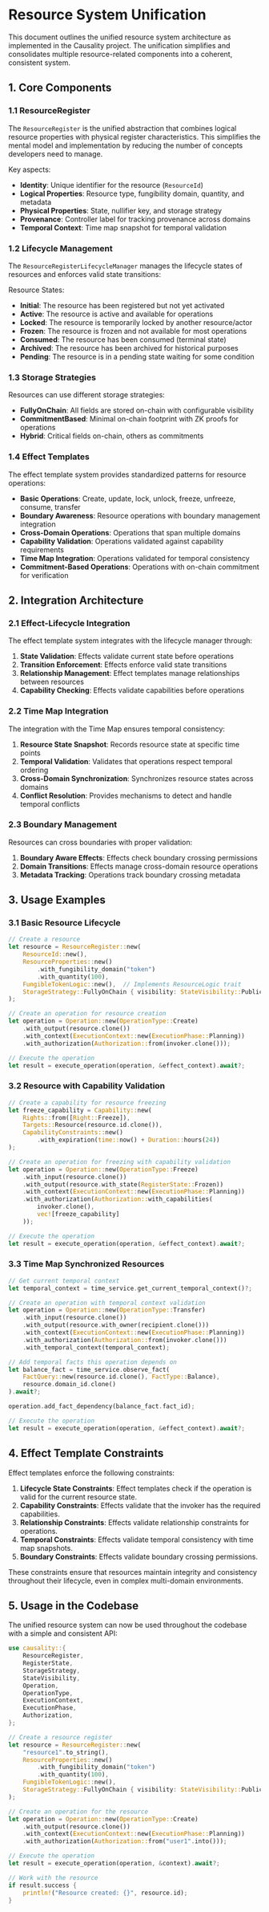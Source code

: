 # Resource System Unification

This document outlines the unified resource system architecture as implemented in the Causality project. The unification simplifies and consolidates multiple resource-related components into a coherent, consistent system.

## 1. Core Components

### 1.1 ResourceRegister

The `ResourceRegister` is the unified abstraction that combines logical resource properties with physical register characteristics. This simplifies the mental model and implementation by reducing the number of concepts developers need to manage.

Key aspects:
- **Identity**: Unique identifier for the resource (`ResourceId`)
- **Logical Properties**: Resource type, fungibility domain, quantity, and metadata
- **Physical Properties**: State, nullifier key, and storage strategy
- **Provenance**: Controller label for tracking provenance across domains
- **Temporal Context**: Time map snapshot for temporal validation

### 1.2 Lifecycle Management

The `ResourceRegisterLifecycleManager` manages the lifecycle states of resources and enforces valid state transitions:

Resource States:
- **Initial**: The resource has been registered but not yet activated
- **Active**: The resource is active and available for operations
- **Locked**: The resource is temporarily locked by another resource/actor
- **Frozen**: The resource is frozen and not available for most operations
- **Consumed**: The resource has been consumed (terminal state)
- **Archived**: The resource has been archived for historical purposes
- **Pending**: The resource is in a pending state waiting for some condition

### 1.3 Storage Strategies

Resources can use different storage strategies:
- **FullyOnChain**: All fields are stored on-chain with configurable visibility
- **CommitmentBased**: Minimal on-chain footprint with ZK proofs for operations
- **Hybrid**: Critical fields on-chain, others as commitments

### 1.4 Effect Templates

The effect template system provides standardized patterns for resource operations:
- **Basic Operations**: Create, update, lock, unlock, freeze, unfreeze, consume, transfer
- **Boundary Awareness**: Resource operations with boundary management integration
- **Cross-Domain Operations**: Operations that span multiple domains
- **Capability Validation**: Operations validated against capability requirements
- **Time Map Integration**: Operations validated for temporal consistency
- **Commitment-Based Operations**: Operations with on-chain commitment for verification

## 2. Integration Architecture

### 2.1 Effect-Lifecycle Integration

The effect template system integrates with the lifecycle manager through:
1. **State Validation**: Effects validate current state before operations
2. **Transition Enforcement**: Effects enforce valid state transitions
3. **Relationship Management**: Effect templates manage relationships between resources
4. **Capability Checking**: Effects validate capabilities before operations

### 2.2 Time Map Integration

The integration with the Time Map ensures temporal consistency:
1. **Resource State Snapshot**: Records resource state at specific time points
2. **Temporal Validation**: Validates that operations respect temporal ordering
3. **Cross-Domain Synchronization**: Synchronizes resource states across domains
4. **Conflict Resolution**: Provides mechanisms to detect and handle temporal conflicts

### 2.3 Boundary Management

Resources can cross boundaries with proper validation:
1. **Boundary Aware Effects**: Effects check boundary crossing permissions
2. **Domain Transitions**: Effects manage cross-domain resource operations
3. **Metadata Tracking**: Operations track boundary crossing metadata

## 3. Usage Examples

### 3.1 Basic Resource Lifecycle

```rust
// Create a resource
let resource = ResourceRegister::new(
    ResourceId::new(),
    ResourceProperties::new()
        .with_fungibility_domain("token")
        .with_quantity(100),
    FungibleTokenLogic::new(),  // Implements ResourceLogic trait
    StorageStrategy::FullyOnChain { visibility: StateVisibility::Public },
);

// Create an operation for resource creation
let operation = Operation::new(OperationType::Create)
    .with_output(resource.clone())
    .with_context(ExecutionContext::new(ExecutionPhase::Planning))
    .with_authorization(Authorization::from(invoker.clone()));

// Execute the operation
let result = execute_operation(operation, &effect_context).await?;
```

### 3.2 Resource with Capability Validation

```rust
// Create a capability for resource freezing
let freeze_capability = Capability::new(
    Rights::from([Right::Freeze]),
    Targets::Resource(resource.id.clone()),
    CapabilityConstraints::new()
        .with_expiration(time::now() + Duration::hours(24))
);

// Create an operation for freezing with capability validation
let operation = Operation::new(OperationType::Freeze)
    .with_input(resource.clone())
    .with_output(resource.with_state(RegisterState::Frozen))
    .with_context(ExecutionContext::new(ExecutionPhase::Planning))
    .with_authorization(Authorization::with_capabilities(
        invoker.clone(), 
        vec![freeze_capability]
    ));

// Execute the operation
let result = execute_operation(operation, &effect_context).await?;
```

### 3.3 Time Map Synchronized Resources

```rust
// Get current temporal context
let temporal_context = time_service.get_current_temporal_context()?;

// Create an operation with temporal context validation
let operation = Operation::new(OperationType::Transfer)
    .with_input(resource.clone())
    .with_output(resource.with_owner(recipient.clone()))
    .with_context(ExecutionContext::new(ExecutionPhase::Planning))
    .with_authorization(Authorization::from(invoker.clone()))
    .with_temporal_context(temporal_context);

// Add temporal facts this operation depends on
let balance_fact = time_service.observe_fact(
    FactQuery::new(resource.id.clone(), FactType::Balance),
    resource.domain_id.clone()
).await?;

operation.add_fact_dependency(balance_fact.fact_id);

// Execute the operation
let result = execute_operation(operation, &effect_context).await?;
```

## 4. Effect Template Constraints

Effect templates enforce the following constraints:

1. **Lifecycle State Constraints**: Effect templates check if the operation is valid for the current resource state.
2. **Capability Constraints**: Effects validate that the invoker has the required capabilities.
3. **Relationship Constraints**: Effects validate relationship constraints for operations.
4. **Temporal Constraints**: Effects validate temporal consistency with time map snapshots.
5. **Boundary Constraints**: Effects validate boundary crossing permissions.

These constraints ensure that resources maintain integrity and consistency throughout their lifecycle, even in complex multi-domain environments.

## 5. Usage in the Codebase

The unified resource system can now be used throughout the codebase with a simple and consistent API:

```rust
use causality::{
    ResourceRegister, 
    RegisterState, 
    StorageStrategy,
    StateVisibility,
    Operation,
    OperationType,
    ExecutionContext,
    ExecutionPhase,
    Authorization,
};

// Create a resource register
let resource = ResourceRegister::new(
    "resource1".to_string(),
    ResourceProperties::new()
        .with_fungibility_domain("token")
        .with_quantity(100),
    FungibleTokenLogic::new(),
    StorageStrategy::FullyOnChain { visibility: StateVisibility::Public },
);

// Create an operation for the resource
let operation = Operation::new(OperationType::Create)
    .with_output(resource.clone())
    .with_context(ExecutionContext::new(ExecutionPhase::Planning))
    .with_authorization(Authorization::from("user1".into()));

// Execute the operation
let result = execute_operation(operation, &context).await?;

// Work with the resource
if result.success {
    println!("Resource created: {}", resource.id);
}
```
